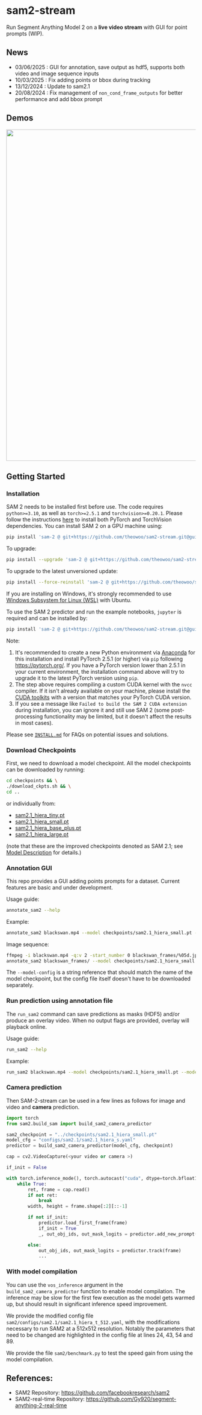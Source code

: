 # sam2-stream
Run Segment Anything Model 2 on a **live video stream** with GUI for point prompts (WIP).

## News
- 03/06/2025 : GUI for annotation, save output as hdf5, supports both video and image sequence inputs
- 10/03/2025 : Fix adding points or bbox during tracking
- 13/12/2024 : Update to sam2.1
- 20/08/2024 : Fix management of ```non_cond_frame_outputs``` for better performance and add bbox prompt

## Demos
<div align=center>
<p align="center">
<img src="./assets/blackswan.gif" width="880">
</p>

</div>



## Getting Started

### Installation

SAM 2 needs to be installed first before use. The code requires `python>=3.10`, as well as `torch>=2.5.1` and `torchvision>=0.20.1`. Please follow the instructions [here](https://pytorch.org/get-started/locally/) to install both PyTorch and TorchVision dependencies. You can install SAM 2 on a GPU machine using:

```bash
pip install 'sam-2 @ git+https://github.com/theowoo/sam2-stream.git@gui'
```

To upgrade:

```bash
pip install --upgrade 'sam-2 @ git+https://github.com/theowoo/sam2-stream.git@gui'
```

To upgrade to the latest unversioned update:

```bash
pip install --force-reinstall 'sam-2 @ git+https://github.com/theowoo/sam2-stream.git@gui'
```

If you are installing on Windows, it's strongly recommended to use [Windows Subsystem for Linux (WSL)](https://learn.microsoft.com/en-us/windows/wsl/install) with Ubuntu.

To use the SAM 2 predictor and run the example notebooks, `jupyter` is required and can be installed by:

```bash
pip install 'sam-2 @ git+https://github.com/theowoo/sam2-stream.git@gui[notebooks]'
```

Note:
1. It's recommended to create a new Python environment via [Anaconda](https://www.anaconda.com/) for this installation and install PyTorch 2.5.1 (or higher) via `pip` following https://pytorch.org/. If you have a PyTorch version lower than 2.5.1 in your current environment, the installation command above will try to upgrade it to the latest PyTorch version using `pip`.
2. The step above requires compiling a custom CUDA kernel with the `nvcc` compiler. If it isn't already available on your machine, please install the [CUDA toolkits](https://developer.nvidia.com/cuda-toolkit-archive) with a version that matches your PyTorch CUDA version.
3. If you see a message like `Failed to build the SAM 2 CUDA extension` during installation, you can ignore it and still use SAM 2 (some post-processing functionality may be limited, but it doesn't affect the results in most cases).

Please see [`INSTALL.md`](./INSTALL.md) for FAQs on potential issues and solutions.

### Download Checkpoints

First, we need to download a model checkpoint. All the model checkpoints can be downloaded by running:

```bash
cd checkpoints && \
./download_ckpts.sh && \
cd ..
```

or individually from:

- [sam2.1_hiera_tiny.pt](https://dl.fbaipublicfiles.com/segment_anything_2/092824/sam2.1_hiera_tiny.pt)
- [sam2.1_hiera_small.pt](https://dl.fbaipublicfiles.com/segment_anything_2/092824/sam2.1_hiera_small.pt)
- [sam2.1_hiera_base_plus.pt](https://dl.fbaipublicfiles.com/segment_anything_2/092824/sam2.1_hiera_base_plus.pt)
- [sam2.1_hiera_large.pt](https://dl.fbaipublicfiles.com/segment_anything_2/092824/sam2.1_hiera_large.pt)

(note that these are the improved checkpoints denoted as SAM 2.1; see [Model Description](#model-description) for details.)

### Annotation GUI

This repo provides a GUI adding points prompts for a dataset. Current features are basic and under development. 

Usage guide: 

```bash
annotate_sam2 --help
```

Example:

```bash
annotate_sam2 blackswan.mp4 --model checkpoints/sam2.1_hiera_small.pt --model-config configs/sam2.1/sam2.1_hiera_s.yaml --output blackswan.annotation
```

Image sequence:

```bash
ffmpeg -i blackswan.mp4 -q:v 2 -start_number 0 blackswan_frames/%05d.jpg
annotate_sam2 blackswan_frames/ --model checkpoints/sam2.1_hiera_small.pt --model-config configs/sam2.1/sam2.1_hiera_s.yaml --output blackswan.annotation
```


The `--model-config` is a string reference that should match the name of the model checkpoint, but the config file itself doesn't have to be downloaded separately.

### Run prediction using annotation file

The `run_sam2` command can save predictions as masks (HDF5) and/or produce an overlay video. When no output flags are provided, overlay will playback online.

Usage guide: 

```bash
run_sam2 --help
```

Example:

```bash
run_sam2 blackswan.mp4 --model checkpoints/sam2.1_hiera_small.pt --model-config configs/sam2.1/sam2.1_hiera_s.yaml --annotation blackswan.annotation --output blackswan.segmentation --output-video blackswan_overlay.mp4
```


### Camera prediction

Then SAM-2-stream can be used in a few lines as follows for image and video and **camera** prediction.

```python
import torch
from sam2.build_sam import build_sam2_camera_predictor

sam2_checkpoint = "../checkpoints/sam2.1_hiera_small.pt"
model_cfg = "configs/sam2.1/sam2.1_hiera_s.yaml"
predictor = build_sam2_camera_predictor(model_cfg, checkpoint)

cap = cv2.VideoCapture(<your video or camera >)

if_init = False

with torch.inference_mode(), torch.autocast("cuda", dtype=torch.bfloat16):
    while True:
        ret, frame = cap.read()
        if not ret:
            break
        width, height = frame.shape[:2][::-1]

        if not if_init:
            predictor.load_first_frame(frame)
            if_init = True
            _, out_obj_ids, out_mask_logits = predictor.add_new_prompt(<your promot >)

        else:
            out_obj_ids, out_mask_logits = predictor.track(frame)
            ...
```

### With model compilation

You can use the `vos_inference` argument in the `build_sam2_camera_predictor` function to enable model compilation. The inference may be slow for the first few execution as the model gets warmed up, but should result in significant inference speed improvement. 

We provide the modified config file `sam2/configs/sam2.1/sam2.1_hiera_t_512.yaml`, with the modifications necessary to run SAM2 at a 512x512 resolution. Notably the parameters that need to be changed are highlighted in the config file at lines 24, 43, 54 and 89.

We provide the file `sam2/benchmark.py` to test the speed gain from using the model compilation.

## References:

- SAM2 Repository: https://github.com/facebookresearch/sam2
- SAM2-real-time Repository: https://github.com/Gy920/segment-anything-2-real-time
